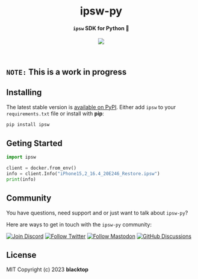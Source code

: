 <p align="center">
  <h1 align="center">ipsw-py</h1>
  <h4><p align="center"><code>ipsw</code> SDK for Python 🚧</p></h4>
  <p align="center">
    <a href="https://github.com/blacktop/ipsw-py/actionss" alt="Actions">
          <img src="https://github.com/blacktop/ipsw-py/actions/workflows/python-publish.yml/badge.svg" /></a>
</p>
<br>

## `NOTE:` This is a work in progress

## Installing

The latest stable version is [available on PyPI](https://pypi.org/project/ipsw/). Either add `ipsw` to your `requirements.txt` file or install with **pip**:

```bash
pip install ipsw
```

## Geting Started

```python
import ipsw

client = docker.from_env()
info = client.Info("iPhone15,2_16.4_20E246_Restore.ipsw")
print(info)
```

## Community

You have questions, need support and or just want to talk about `ipsw-py`?

Here are ways to get in touch with the `ipsw-py` community:

[![Join Discord](https://img.shields.io/badge/Join_our_Discord_server-5865F2?style=for-the-badge&logo=discord&logoColor=white)](https://discord.gg/xx2y9yrcgs)
[![Follow Twitter](https://img.shields.io/badge/follow_on_twitter-1DA1F2?style=for-the-badge&logo=twitter&logoColor=white)](https://twitter.com/blacktop__)
[![Follow Mastodon](https://img.shields.io/badge/follow_on_mastodon-6364FF?style=for-the-badge&logo=mastodon&logoColor=white)](https://mastodon.social/@blacktop)
[![GitHub Discussions](https://img.shields.io/badge/GITHUB_DISCUSSION-181717?style=for-the-badge&logo=github&logoColor=white)](https://github.com/blacktop/ipsw/discussions)

## License

MIT Copyright (c) 2023 **blacktop**
